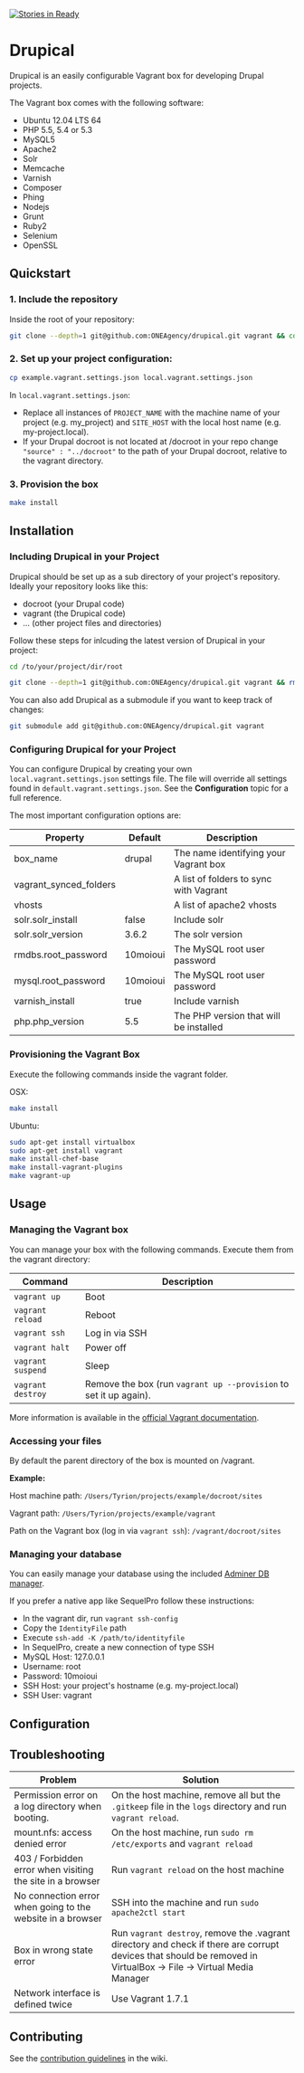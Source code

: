 [![Stories in Ready](https://badge.waffle.io/ONEAgency/drupical.png?label=ready&title=Ready)](https://waffle.io/ONEAgency/drupical)
# Drupical

Drupical is an easily configurable Vagrant box for developing Drupal projects.

The Vagrant box comes with the following software:

- Ubuntu 12.04 LTS 64
- PHP 5.5, 5.4 or 5.3
- MySQL5
- Apache2
- Solr
- Memcache
- Varnish
- Composer
- Phing
- Nodejs
- Grunt
- Ruby2
- Selenium
- OpenSSL

## Quickstart

### 1. Include the repository

Inside the root of your repository:

```bash
git clone --depth=1 git@github.com:ONEAgency/drupical.git vagrant && cd vagrant && rm -rf .git
```

### 2. Set up your project configuration:

```bash
cp example.vagrant.settings.json local.vagrant.settings.json
```

In `local.vagrant.settings.json`:

- Replace all instances of `PROJECT_NAME` with the machine name of your project (e.g. my_project) and `SITE_HOST` with the local host name (e.g. my-project.local).
- If your Drupal docroot is not located at /docroot in your repo change `"source" : "../docroot"` to the path of your Drupal docroot, relative to the vagrant directory.

### 3. Provision the box

```bash
make install
```

## Installation

### Including Drupical in your Project

Drupical should be set up as a sub directory of your project's repository. Ideally your repository looks like this:

- docroot (your Drupal code)
- vagrant (the Drupical code)
- ... (other project files and directories)

Follow these steps for inlcuding the latest version of Drupical in your project:

```bash
cd /to/your/project/dir/root
```
```bash
git clone --depth=1 git@github.com:ONEAgency/drupical.git vagrant && rm -rf vagrant/.git
```

You can also add Drupical as a submodule if you want to keep track of changes:

```bash
git submodule add git@github.com:ONEAgency/drupical.git vagrant
```

### Configuring Drupical for your Project

You can configure Drupical by creating your own `local.vagrant.settings.json` settings file. The file will override all settings found in `default.vagrant.settings.json`. See the **Configuration** topic for a full reference.

The most important configuration options are:

Property | Default | Description
---------|---------|------------
box_name | drupal | The name identifying your Vagrant box
vagrant_synced_folders | | A list of folders to sync with Vagrant
vhosts | | A list of apache2 vhosts
solr.solr_install | false | Include solr
solr.solr_version | 3.6.2 | The solr version
rmdbs.root_password | 10moioui | The MySQL root user password
mysql.root_password | 10moioui | The MySQL root user password
varnish_install | true | Include varnish
php.php_version | 5.5 | The PHP version that will be installed

### Provisioning the Vagrant Box

Execute the following commands inside the vagrant folder.

OSX:

```bash
make install
```

Ubuntu:

```bash
sudo apt-get install virtualbox 
sudo apt-get install vagrant
make install-chef-base
make install-vagrant-plugins
make vagrant-up
```

## Usage

### Managing the Vagrant box

You can manage your box with the following commands. Execute them from the vagrant directory:

Command | Description
--------|------------
`vagrant up` | Boot
`vagrant reload` | Reboot
`vagrant ssh` | Log in via SSH
`vagrant halt` | Power off
`vagrant suspend` | Sleep
`vagrant destroy` | Remove the box (run `vagrant up --provision` to set it up again).

More information is available in the [official Vagrant documentation](https://docs.vagrantup.com/v2/cli/index.html).

### Accessing your files

By default the parent directory of the box is mounted on /vagrant. 

**Example:**

Host machine path: `/Users/Tyrion/projects/example/docroot/sites`

Vagrant path: `/Users/Tyrion/projects/example/vagrant`

Path on the Vagrant box (log in via `vagrant ssh`): `/vagrant/docroot/sites`

### Managing your database

You can easily manage your database using the included [Adminer DB manager](http://adminer.tools.drupical.local/).

If you prefer a native app like SequelPro follow these instructions:

- In the vagrant dir, run `vagrant ssh-config`
- Copy the `IdentityFile` path
- Execute `ssh-add -K /path/to/identityfile`
- In SequelPro, create a new connection of type SSH
- MySQL Host: 127.0.0.1
- Username: root
- Password: 10moioui
- SSH Host: your project's hostname (e.g. my-project.local)
- SSH User: vagrant

## Configuration

## Troubleshooting

Problem | Solution
--------|---------
Permission error on a log directory when booting. | On the host machine, remove all but the `.gitkeep` file in the `logs` directory and run `vagrant reload`.
mount.nfs: access denied error | On the host machine, run `sudo rm /etc/exports` and `vagrant reload`
403 / Forbidden error when visiting the site in a browser | Run `vagrant reload` on the host machine
No connection error when going to the website in a browser | SSH into the machine and run `sudo apache2ctl start`
Box in wrong state error | Run `vagrant destroy`, remove the .vagrant directory and check if there are corrupt devices that should be removed in VirtualBox -> File -> Virtual Media Manager
Network interface is defined twice | Use Vagrant 1.7.1

## Contributing

See the [contribution guidelines](https://github.com/ONEAgency/drupical/wiki/Contributing) in the wiki.
